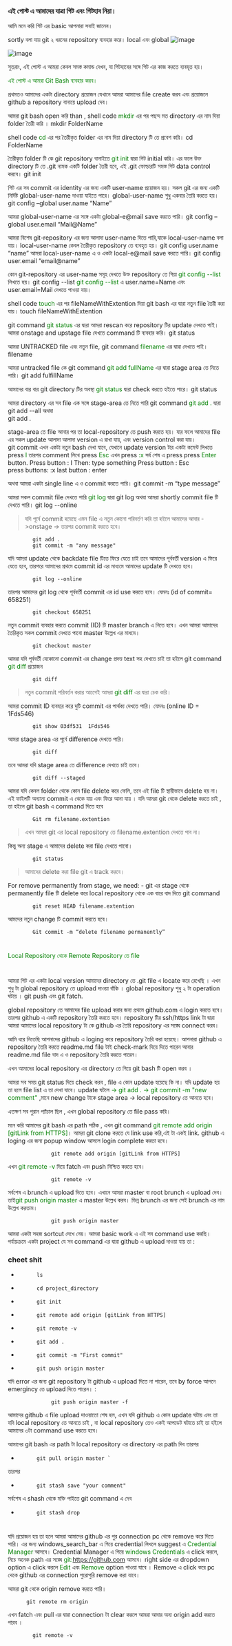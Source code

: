 ### এই পোস্ট এ আমাদের যাত্রা **গিট** এবং **গিটহাব** নিয়া।  

 আমি মনে করি গিট এর basic আপনারা সবাই জানেন।

sortly বলা যায় git ২ ধরনের repository ব্যবহার করে। local এবং global
![image](https://drive.google.com/uc?export=view&id=1Tw57LPzPZX9RvUnFeWA_JkNYDIGFWvR1)

![image](https://drive.google.com/uc?export=view&id=1FJeX1lzMGNzjmjDCB2eg69K3dim_65jR)


সুতরাং, এই পোস্ট এ আমরা কেবল সমস্ত কমান্ড দেখব, যা গিটহাবের সঙ্গে গিট এর কাজ করতে ব্যবহৃত হয়।


<p style='color:green'>এই পোস্ট এ আমরা Git Bash ব্যবহার করব। </p>


প্রথমতও আমাদের একটা directory প্রয়োজন যেখানে আমরা আমাদের file create করব এবং প্রয়োজনে github a repository বানায়ে upload দেব।

আমরা git bash open করি than ,
shell code <font color="green"> mkdir </font> এর পর পছন্দ মত directory এর নাম দিয়া folder তৈরী করি ।
                   mkdir FolderName

shell code <font color="green"> cd </font> এর পর তৈরীকৃত folder এর নাম দিয়া directory টি তে প্রবেশ করি।
                   cd FolderName

তৈরীকৃত folder টি কে git repository বানাইতে <font color="green"> git init </font> দ্বারা গিট initial করি। এর ফলে উক্ত directory টি তে .git নামক একটি folder তৈরী হবে, এই .git ফোল্ডারটি সমস্ত গিট data control করবে।
                    git init

গিট এর সব commit এর identity এর জন্য একটি user-name প্রয়োজন হয়। সকল git এর জন্য একটি নির্দিষ্ট global-user-name দাওয়া যাইতে পারে। global-user-name শুধু একবার তৈরি করতে হয়।
	        git config –global user.name “Name”


আমরা global-user-name এর সঙ্গে একটা global-e@mail save করতে পারি। 
	        git config –global user.email “Mail@Name”


আমরা বিশেষ git-repository এর জন্য আলাদা user-name দিতে পারি,যাকে local-user-name বলা যায়। local-user-name কেবল তৈরীকৃত repository তে ব্যবহৃত হয়।
            git config user.name “name”
আমরা local-user-name এ ও একটা local-e@mail save করতে পারি।
	        git config user.email “email@name”


কোন git-repository এর user-name সমূহ দেখতে উক্ত repository তে গিয়া <font color="green"> git config --list </font> লিখতে হয়। 
	        git config --list
<font color="green"> git config --list </font> এ user.name=Name এবং user.email=Mail দেখতে পাওয়া যায়। 

shell code <font color="green"> touch </font> এর পর fileNameWithExtention দিয়া git bash এর দ্বারা নতুন file তৈরী করা যায়।
            touch fileNameWithExtention

git command <font color="green"> git status </font> এর দ্বারা আমরা rescan করে repository টির update দেখতে পাই। আমরা onstage and upstage file দেখতে command টি ব্যবহার করি।
	        git status 

আমরা UNTRACKED file এবং নতুন file, git command <font color="green"> filename </font> এর দ্বারা দেখতে পাই।
	        filename 

আমরা untracked file কে git command <font color="green">git add fullName </font> এর দ্বারা stage area তে নিতে পারি।
            git add fulfillName

আমাদের বার বার git directory টির অবস্থা <font color="green">git status</font> দ্বারা check করতে হইতে পারে। 
            git status

আমরা directory এর সব file এক সঙ্গে stage-area তে নিতে পারি git command <font color="green"> git add . </font> দ্বারা   
            git add --all 
অথবা	
            git add . 

stage-area তে file আনার পর তা local-repository তে push করতে হয়। যার ফলে আমাদের file এর সকল update আলাদা আলাদা version এ রাখা যায়, এবং version control করা যায়।  
	        git commit
এখন একটা নতুন bash দেখা যাবে, যেখানে update version টার একটা কমেন্ট লিখতে press <font color="green">I</font> তারপর comment লিখে press <font color="green">Esc</font> এখন press <font color="green">:x</font> সর্ব শেষ এ press press <font color="green">Enter</font> button.
            Press button :  I
            Then:           type something 
            Press button :  Esc   
            press buttons:  :x
            last button  :  enter


অথবা 
আমরা একটা single line এ ও commit করতে পারি। 
	        git commit -m “type message”

আমরা সকল commit file দেখতে পারি <font color="green">git log</font> দ্বারা 
	        git log 
অথবা আমরা shortly commit file টি দেখতে পারি।
	        git log --online 

> যদি পূর্বে commit হয়েছে এমন file এ নতুন কোনো পরিবর্তণ করি তা হইলে আমাদের আবার ->onstage -> তারপর commit করতে হবে। 

            git add .
            git commit -m "any message"



যদি আমরা update থেকে backdate file টিতে ফিরে যেতে চাই তবে আমাদের পূর্ববর্তী version এ ফিরে যেতে হবে, তারপরে আমাদের প্রথমে commit id এর মাধ্যমে আমাদের update টি দেখতে হবে।

            git log --online

তারপর আমাদের git log থেকে পূর্ববর্তী commit এর id use করতে হবে। যেমনঃ (id of commit= 658251)

            git checkout 658251

নতুন commit ব্যবহার করতে commit (ID) টি master branch এ নিতে হবে।
এখন আমরা আমাদের তৈরিকৃত সকল commit দেখতে পাবো master উল্লেখ এর মাধমে।

	        git checkout master 

আমরা যদি পূর্ববর্তী যেকোনো commit এর change প্রদত্ত text সহ দেখতে চাই তা হইলে git command <font color="green">git diff</font> প্রয়োজন
	      
            git diff

> নতুন commit পরিবর্তন করার আগেেই আমরা <font color="green">git diff</font> এর দ্বারা চেক করি।

আমরা commit ID ব্যবহার করে দুটি commit এর পার্থক্য দেখতে পারি। যেমনঃ (online ID = 1Fds546)
	       
            git show 03df531  1Fds546   

আমরা stage area এর পূর্বে difference দেখতে পারি।

            git diff

তবে আমরা যদি stage area তে difference দেখতে চাই তবে।

            git diff --staged

আমরা যদি কেবল folder থেকে কোন file delete করে ফেলি, তবে এই file টি স্থায়ীভাবে delete হয় না। এই ফাইলটি অন্যান্য commit এ থেকে যায় এবং ফিরে আনা যায় ।
যদি আমরা git থেকে delete করতে চাই , তা হইলে git bash এ command দিতে হবে 

            Git rm filename.extention

> এখন আমরা git এর local repository তে filename.extention দেখতে পাব না।


কিন্তু অন্য stage এ আমাদের delete করা file দেখতে পাবো। 
            
            git status

> আমাদের delete করা file git এ track করবে।

For remove permanently from stage, we need: -
git এর stage থেকে permanently file টি delete করে local repository থেকে এক বারে বাদ দিতে git command 

            git reset HEAD filename.extention

আমদের নতুন change টি commit করতে হবে।

            Git commit -m “delete filename permanently” 


#
 <font color="green"> Local Repository থেকে Remote Repository তে file  </font>
#

আমরা গিট এর একটা local version আমাদের  directory তে   .git file এ  locate করে  রেখেছি । এখন  শুধু  টা  global repository তে  upload দাওয়া  বাঁকি । 
global repository শুধু  ২ টা  operation ঘটায় ।  git push এবং  git fatch.

global repository তে  আমাদের  file upload করার জন্য  প্রথমে github.com এ  login করতে হবে। তারপর  github এ একটি  repository তৈরি  করতে হবে।  repository টির  ssh/https link টা  দ্বারা আমরা আমাদের local repository টা কে github এর তৈরি repository এর সঙ্ঘে connect করব। 

আমি ধরে নিতেছি  আপনাদের github এ loging করে repository তৈরি করা  হয়েছে। আপনারা github এ repository তৈরি করতে  readme.md file টাই  check-mark দিয়ে  দিতে পারেন আবার readme.md file বাদ এ ও  repository তৈরি  করতে পারেন।

এখন আমাদের local repository এর directory তে গিয়ে git bash টি open করব ।

আমরা সব সময় git status দিয়ে check করব , file এ কোন update হয়েছে কি না। যদি update হয় তা হলে file list এ তা দেখা যাবে। update ঘটলে <font color="green">-> git add . -> git commit -m "new comment"</font>  ,মানে new change টাকে stage area -> local repository তে আনতে হবে। 

এতক্ষণ সব পুরান প্যাঁচাল ছিল , এখন global repository তে file pass করি।

মনে করি আমাদের git bash এর path সঠিক , এখন git command <font color="green">git remote add origin [gitLink from HTTPS]</font>। আমরা git clone করতে যে link use করি,এই টা একই link.
github এ loging এর জন্য popup window আসলে login complete করতা হবে।

                  git remote add origin [gitLink from HTTPS]


এখন <font color="green">git remote -v</font> দিয়ে fatch এবং push নিশ্চিত  করতে হবে। 

                  git remote -v


সর্বশেষ  এ  brunch এ  upload  দিতে হবে। এখানে আমরা master বা root brunch এ upload দেব। তাই<font color="green">git push origin master</font> এ master উল্লেখ করব। ভিন্ন brunch এর জন্য সেই brunch এর নাম উল্লেখ করতাম। 

                  git push origin master



আমরা একটা সহজ sortcut দেখে নেয়। আমরা basic work এ  এই সব command use করছি। পর্যায়ক্রমে  একটা project যে সব command এর দ্বারা github এ upload দাওয়া যায় তা :
### cheet shit

+           ls

+           cd project_directory

+           git init 

+           git remote add origin [gitLink from HTTPS]

+           git remote -v

+           git add .

+           git commit -m "First commit"

+           git push origin master


যদি error এর জন্য git repository টা github এ upload দিতে না পারেন, তবে by force আপনে emergincy তে upload দিতে পারেন। :

                  git push origin master -f



আমাদের github এ  file upload দাওয়াতো  শেষ হল, এখন যদি github এ কোন update ঘটায় এবং তা যদি local repository তে  আনতে চাই , বা local repository তেও একই আপডেট ঘটাতে চাই তা হইলে আমাদের ৩টা command use করতে হবে। 

আমাদের git bash এর path টা local repository এর directory এর path দিব তারপর 

+           git pull origin master `

তারপর
+           git stash save "your comment"


সর্বশেষ এ shash থেকে মক্তি পাইতে git command এ দেব 

+           git stash drop

#
#
#
#
#

যদি প্রয়োজন হয় তা হলে আমরা আমাদের github এর পুর connection pc থেকে remove করে দিতে পারি। এর জন্য windows_search_bar এ গিয়ে credential লিখলে suggest এ <font color="green">Credential Manager</font> আসবে। 
Credential Manager এ গিয়ে <font color="green">windows Credentials</font> এ click করলে, নিচে অনেক path এর সঙ্ঘে  <font color="green">git:https://github.com</font> আসবে। 
right side এর dropdown option এ click করলে  <font color="green">Edit</font> এবং <font color="green">Remove</font> option পাওয়া যাবে । Remove এ click করে pc থেকে github এর connection পুরোপুরি remove করা যাবে।




আমরা git থেকে origin remove করতে পারি। 
          
          git remote rm origin 

এখন fatch এবং pull এর দ্বারা connection টা clear করলে আমরা আবার অন্য origin add করতে পারব ।

            git remote -v 






